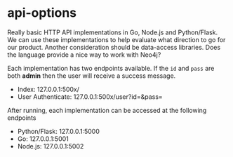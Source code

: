 # api-options
Really basic HTTP API implementations in Go, Node.js and Python/Flask. We can use these implementations
to help evaluate what direction to go for our product. Another consideration should be data-access libraries.
Does the language provide a nice way to work with Neo4j?

Each implementation has two endpoints available. If the `id` and `pass` are both **admin** then
the user will receive a success message.

+ Index: 127.0.0.1:500x/
+ User Authenticate: 127.0.0.1:500x/user?id=<user id>&pass=<password>

After running, each implementation can be accessed at the following endpoints

+ Python/Flask: 127.0.0.1:5000
+ Go: 127.0.0.1:5001
+ Node.js: 127.0.0.1:5002



